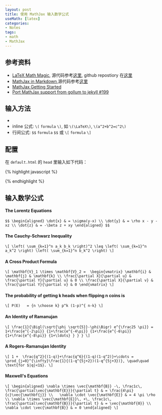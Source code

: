 ```yaml
---
layout: post
title: 使用 MathJax 输入数学公式
useMath: [latex]
categories:
- Notes
tags:
- math
- MathJax
---
```


## 参考资料
 - [LaTeX Math Magic][1], 源代码参考[这里][3], github repostiory 在[这里][6]
 - [MathJax in Markdown][2],源代码参考[这里][4]
 - [MathJax Getting Started][5]
 - [Port MathJax support from gollum to jekyll #199][7]


## 输入方法
 - 
 - inline 公式: `\(` `formula` `\)`, 如 `\(\LaTeX\)`, `\(a^2+b^2=c^2\)`
 - 行间公式: `$$` `formula` `$$` 或 `\[` `formula` `\]`

## 配置
在 `default.html` 的 `head` 里输入如下代码：



{% highlight javascript %}
<script src="http://cdn.mathjax.org/mathjax/latest/MathJax.js?config=TeX-AMS-MML_HTMLorMML"></script>
<script>
    MathJax.Hub.Config({
        tex2jax: {
            skipTags: ['script', 'noscript', 'style', 'textarea', 'pre']
        }
    });
    MathJax.Hub.Queue(function() {
        // Fix <code> tags after MathJax finishes running. This is a
        // hack to overcome a shortcoming of Markdown. Discussion at
        // https://github.com/mojombo/jekyll/issues/199
        var all = MathJax.Hub.getAllJax(), i;
        for(i = 0; i < all.length; i += 1) {
            all[i].SourceElement().parentNode.className += ' has-jax';
        }
    });
</script>
{% endhighlight %}



## 输入数学公式
#### The Lorentz Equations

`$$
\begin{aligned}
\dot{x} & = \sigma(y-x) \\
\dot{y} & = \rho x - y - xz \\
\dot{z} & = -\beta z + xy
\end{aligned}
$$`

#### The Cauchy-Schwarz Inequality

`\[
\left( \sum_{k=1}^n a_k b_k \right)^2 \leq \left( \sum_{k=1}^n a_k^2 \right) \left( \sum_{k=1}^n b_k^2 \right)
\]`

#### A Cross Product Formula

`\[
\mathbf{V}_1 \times \mathbf{V}_2 =  \begin{vmatrix}
\mathbf{i} & \mathbf{j} & \mathbf{k} \\
\frac{\partial X}{\partial u} &  \frac{\partial Y}{\partial u} & 0 \\
\frac{\partial X}{\partial v} &  \frac{\partial Y}{\partial v} & 0
\end{vmatrix}
\]`

#### The probability of getting k heads when flipping n coins is

`\[
P(E)   = {n \choose k} p^k (1-p)^{ n-k}
\]`

#### An Identity of Ramanujan

`\[
\frac{1}{\Bigl(\sqrt{\phi \sqrt{5}}-\phi\Bigr) e^{\frac25 \pi}} =
1+\frac{e^{-2\pi}} {1+\frac{e^{-4\pi}} {1+\frac{e^{-6\pi}}
{1+\frac{e^{-8\pi}} {1+\ldots} } } }
\]`

#### A Rogers-Ramanujan Identity

`\[
1 +  \frac{q^2}{(1-q)}+\frac{q^6}{(1-q)(1-q^2)}+\cdots =
\prod_{j=0}^{\infty}\frac{1}{(1-q^{5j+2})(1-q^{5j+3})},
\quad\quad \text{for $|q|<1$}.
\]`

#### Maxwell's Equations

`\[
\begin{aligned}
\nabla \times \vec{\mathbf{B}} -\, \frac1c\, \frac{\partial\vec{\mathbf{E}}}{\partial t} & = \frac{4\pi}{c}\vec{\mathbf{j}} \\   \nabla \cdot \vec{\mathbf{E}} & = 4 \pi \rho \\
\nabla \times \vec{\mathbf{E}}\, +\, \frac1c\, \frac{\partial\vec{\mathbf{B}}}{\partial t} & = \vec{\mathbf{0}} \\
\nabla \cdot \vec{\mathbf{B}} & = 0 \end{aligned}
\]`




[1]: http://cwoebker.com/posts/latex-math-magic
[2]: http://doswa.com/2011/07/20/mathjax-in-markdown.html
[3]: https://raw.githubusercontent.com/cwoebker/.com/master/_posts/2011-10-27-latex-math-magic.markdown
[4]: https://github.com/stygstra/stygstra.github.com/blob/master/_layouts/default.html
[5]: http://docs.mathjax.org/en/latest/start.html#mathjax-cdn
[6]: https://github.com/cwoebker/.com
[7]: https://github.com/jekyll/jekyll/issues/199
